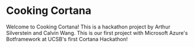 # Cooking Cortana # 

Welcome to Cooking Cortana! This is a hackathon project by Arthur Silverstein and Calvin Wang. This is our first project with Microsoft Azure's Botframework at UCSB's first Cortana Hackathon! 


